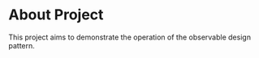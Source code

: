# About Project



This project aims to demonstrate the operation of the observable design pattern. 
